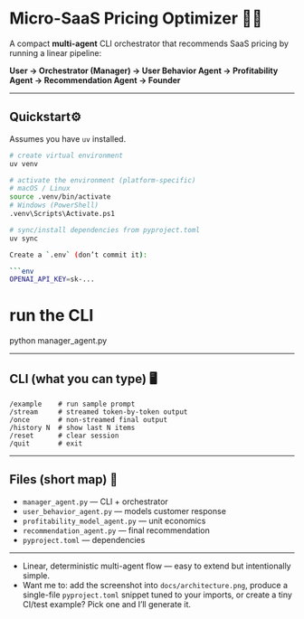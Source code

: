 # Micro-SaaS Pricing Optimizer 🚀💸

A compact **multi-agent** CLI orchestrator that recommends SaaS pricing by running a linear pipeline:

**User → Orchestrator (Manager) → User Behavior Agent → Profitability Agent → Recommendation Agent → Founder**

---

## Quickstart⚙️

Assumes you have `uv` installed.

```bash
# create virtual environment
uv venv

# activate the environment (platform-specific)
# macOS / Linux
source .venv/bin/activate
# Windows (PowerShell)
.venv\Scripts\Activate.ps1

# sync/install dependencies from pyproject.toml
uv sync

Create a `.env` (don’t commit it):

```env
OPENAI_API_KEY=sk-...
```

# run the CLI
python manager_agent.py

---

## CLI (what you can type) 🖥️

```
/example    # run sample prompt
/stream     # streamed token-by-token output
/once       # non-streamed final output
/history N  # show last N items
/reset      # clear session
/quit       # exit
```

---

## Files (short map) 📁

* `manager_agent.py` — CLI + orchestrator
* `user_behavior_agent.py` — models customer response
* `profitability_model_agent.py` — unit economics
* `recommendation_agent.py` — final recommendation
* `pyproject.toml` — dependencies

---

* Linear, deterministic multi-agent flow — easy to extend but intentionally simple.
* Want me to: add the screenshot into `docs/architecture.png`, produce a single-file `pyproject.toml` snippet tuned to your imports, or create a tiny CI/test example? Pick one and I’ll generate it.

